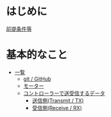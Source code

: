 <!-- # はじめに
[前提条件等](./zentei.md)
[gitコマンド(簡単)](./how_to_use_git.md)

# 基本の制御
- [モーターのPWM制御](./motor_pwm.md)
- [通信の仕組み](./controller/controller_txrx.md)

# 各マイコン・IDEの開発  
- [Raspberry Pi Pico](./deve-raspico.md)
- [PlatformIO](./platformIO.md)  

# STM32CubeIDEでの開発記録  
- [STMマイコン](./deve_stm.md)  
  - [a]()

# 自作ライブラリ等  
- [Arduino Uno R3 (送信側)](./controller/controller_arduino.md)   -->

# はじめに  

[前提条件等](./ControllGeneralHome.md)  

# 基本的なこと  

- [一覧](./BasicContents/BasicContentsHome.md)
  - [git / GitHub](./BasicContents/git_GitHub.md)  
  - [モーター](./BasicContents/motor.md)  
  - [コントローラーで送受信するデータ](./BasicContents/ControllerData/controllerHome.md)
    - [送信側(Transmit / TX)](./BasicContents/ControllerData/controllerTransmit.md)
    - [受信側(Receive / RX)](./BasicContents/ControllerData/controllerReceive.md)
